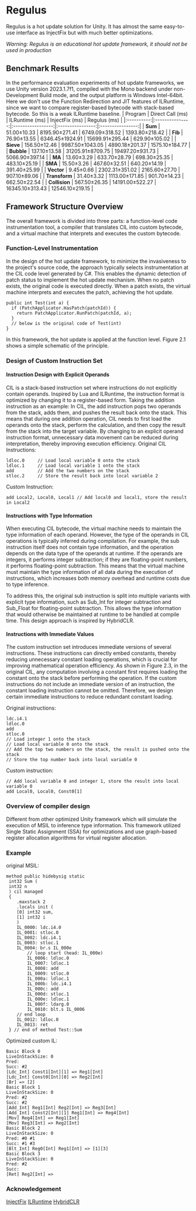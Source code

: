 # Regulus
Regulus is a hot update solution for Unity. 
It has almost the same easy-to-use interface as InjectFix but with much better optimizations.

*Warning: Regulus is an educational hot update framework, it should not be used in production*

## Benchmark Results
In the performance evaluation experiments of hot update frameworks, we use Unity version 2023.1.7f1, compiled with the Mono backend under non-Development Build mode, and the output platform is Windows Intel-64bit. Here we don't use the Function Redirection and JIT features of ILRuntime, since we want to compare register-based bytecode with stack-based bytecode. So this is a weak ILRuntime baseline.
| Program       | Direct Call (ms)   | ILRuntime (ms)     | InjectFix (ms)    | Regulus (ms)   |
|:----------:|:---------------:|:-----------------:|:----------------:|:----------------:|
| **Sum**        | 51.00±10.33    | 8195.90±271.41    | 6749.09±318.52   | 1393.80±218.42   |
| **Fib**        | 76.90±13.55    | 6346.45±1924.91   | 15699.91±295.44  | 629.90±105.02    |
| **Sieve**      | 156.50±12.46   | 9987.50±1043.05   | 4890.18±201.37   | 1575.10±184.77   |
| **Bubble**     | 137.10±13.58   | 31205.91±8709.75  | 19497.20±931.73  | 5066.90±397.14   |
| **MA**         | 13.60±3.29     | 633.70±28.79      | 698.30±25.35     | 483.10±25.19     |
| **SMA**        | 15.50±3.26     | 467.60±32.51      | 640.20±14.19     | 391.40±25.99     |
| **Vector**     | 9.45±0.66      | 2302.31±351.02    | 2165.60±27.70    | 907.10±89.06     |
| **Transform**  | 31.40±3.32     | 1113.00±171.85    | 901.70±14.23     | 662.50±22.54     |
| **Collision**  | 567.50±26.35   | 14191.00±522.27   | 16345.10±313.43  | 12546.10±219.15  |

## Framework Structure Overview

The overall framework is divided into three parts: a function-level code instrumentation tool, a compiler that translates CIL into custom bytecode, and a virtual machine that interprets and executes the custom bytecode. 

### Function-Level Instrumentation

In the design of the hot update framework, to minimize the invasiveness to the project's source code, the approach typically selects instrumentation at the CIL code level generated by C#. This enables the dynamic detection of patch status to implement the hot update mechanism. When no patch exists, the original code is executed directly. When a patch exists, the virtual machine interprets and executes the patch, achieving the hot update.
```Csharp
public int Test(int a) {
  if (PatchApplicator.HasPatch(patchId)) {
    return PatchApplicator.RunPatch(patchId, a);
  }
  // below is the original code of Test(int)
}
```

In this framework, the hot update is applied at the function level. Figure 2.1 shows a simple schematic of the principle.

### Design of Custom Instruction Set
#### Instruction Design with Explicit Operands
CIL is a stack-based instruction set where instructions do not explicitly contain operands. Inspired by Lua and ILRuntime, the instruction format is optimized by changing it to a register-based form. Taking the addition instruction as an example: In CIL, the add instruction pops two operands from the stack, adds them, and pushes the result back onto the stack. This means that during one addition operation, CIL needs to first load the operands onto the stack, perform the calculation, and then copy the result from the stack into the target variable. By changing to an explicit operand instruction format, unnecessary data movement can be reduced during interpretation, thereby improving execution efficiency.
Original CIL Instructions:
```CSharp
ldloc.0     // Load local variable 0 onto the stack
ldloc.1     // Load local variable 1 onto the stack
add         // Add the two numbers on the stack
stloc.2     // Store the result back into local variable 2
```

Custom Instruction:
```CSharp
add Local2, Local0, Local1 // Add local0 and local1, store the result in Local2
```

#### Instructions with Type Information

When executing CIL bytecode, the virtual machine needs to maintain the type information of each operand. However, the type of the operands in CIL operations is typically inferred during compilation. For example, the sub instruction itself does not contain type information, and the operation depends on the data type of the operands at runtime. If the operands are integers, it performs integer subtraction; if they are floating-point numbers, it performs floating-point subtraction. This means that the virtual machine must maintain the type information of all data during the execution of instructions, which increases both memory overhead and runtime costs due to type inference.

To address this, the original sub instruction is split into multiple variants with explicit type information, such as Sub_Int for integer subtraction and Sub_Float for floating-point subtraction. This allows the type information that would otherwise be maintained at runtime to be handled at compile time. This design approach is inspired by HybridCLR.

#### Instructions with Immediate Values

The custom instruction set introduces immediate versions of several instructions. These instructions can directly embed constants, thereby reducing unnecessary constant loading operations, which is crucial for improving mathematical operation efficiency. As shown in Figure 2.3, in the original CIL, any computation involving a constant first requires loading the constant onto the stack before performing the operation. If the custom instructions do not include an immediate version of an instruction, the constant loading instruction cannot be omitted. Therefore, we design certain immediate instructions to reduce redundant constant loading.

Original instructions:
```CSharp
ldc.i4.1
ldloc.0
add
stloc.0
// Load integer 1 onto the stack
// Load local variable 0 onto the stack
// Add the top two numbers on the stack, the result is pushed onto the stack
// Store the top number back into local variable 0
```
Custom instruction:
```CSharp
// Add local variable 0 and integer 1, store the result into local variable 0
add Local0, Local0, Const0[1]
```

### Overview of compiler design

Different from other optimized Unity framework which will simulate the execution of MSIL to inference type information. This framework utilized Single Static Assignment (SSA) for optimizations and use graph-based register allocation algorithms for virtual register allocation.

### Example
original MSIL:
```Csharp
method public hidebysig static
 int32 Sum (
 int32 n
 ) cil managed
 {
    .maxstack 2
    .locals init (
    [0] int32 sum,
    [1] int32 i
    )
    IL_0000: ldc.i4.0
    IL_0001: stloc.0
    IL_0002: ldc.i4.1
    IL_0003: stloc.1
    IL_0004: br.s IL_000e
        // loop start (head: IL_000e)
        IL_0006: ldloc.0
        IL_0007: ldloc.1
        IL_0008: add
        IL_0009: stloc.0
        IL_000a: ldloc.1
        IL_000b: ldc.i4.1
        IL_000c: add
        IL_000d: stloc.1
        IL_000e: ldloc.1
        IL_000f: ldarg.0
        IL_0010: blt.s IL_0006
    // end loop
    IL_0012: ldloc.0
    IL_0013: ret
 } // end of method Test::Sum
 ```

 Optimized custom IL:
 ```CSharp
 Basic Block 0
 LiveInStackSize: 0
 Pred:
 Succ: #2
 [Ldc_Int] Const1[Int][1] => Reg1[Int]
 [Ldc_Int] Const0[Int][0] => Reg2[Int]
 [Br] => [2]
 Basic Block 1
 LiveInStackSize: 0
 Pred: #2
 Succ: #2
 [Add_Int] Reg1[Int] Reg2[Int] => Reg3[Int]
 [Add_Int] Const2[Int][1] Reg1[Int] => Reg4[Int]
 [Mov] Reg4[Int] => Reg1[Int]
 [Mov] Reg3[Int] => Reg2[Int]
 Basic Block 2
 LiveInStackSize: 0
 Pred: #0 #1
 Succ: #1 #3
 [Blt_Int] Reg0[Int] Reg1[Int] => [1][3]
 Basic Block 3
 LiveInStackSize: 0
 Pred: #2
 Succ:
 [Ret] Reg2[Int] =>
 ```

 ### Acknowledgement
 [InjectFix](https://github.com/Tencent/InjectFix)
 [ILRuntime](https://github.com/Ourpalm/ILRuntime)
 [HybridCLR](https://github.com/focus-creative-games/hybridclr)
